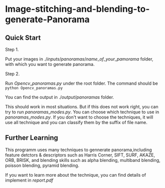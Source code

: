 # Image-stitching-and-blending-to-generate-Panorama

## Quick Start
Step 1. 

Put your images in $./inputs/panoramas/name\_ of\_ your\_  pamorama$ folder, with which you want to generate panorama. 

Step 2. 

Run $Opencv\_ panoramas.py$ under the root folder. The command should be  \
```python Opencv_panoramas.py```

You can find the output in $./output/panoramas$ folder.

This should work in most situations. But if this does not work right, you can try to run $panoramas\_ modes.py$. You can choose which technique to use in $panoramas\_ modes.py$. If you don't want to choose the techniques, it will use all technique and you can classify them by the suffix of file name.
## Further Learning
This programm uses many techniques to gennerate panorama,including feature detctors $\&$ descriptors such as Harris Corner, SIFT, SURF, AKAZE, ORB, BRISK, and blending skills such as alpha blending, multiband blending, poisson blending, pyramid blending.

If you want to learn more about the technique, you can find details of implement in $report.pdf$ 
